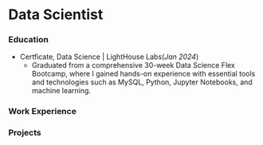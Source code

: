 # Data Scientist

### Education
- Certficate, Data Science | LightHouse Labs(_Jan 2024_)
    - Graduated from a comprehensive 30-week Data Science Flex Bootcamp, where I gained hands-on experience with essential tools and technologies such as MySQL, Python, Jupyter 
      Notebooks, and machine learning.
### Work Experience


### Projects

